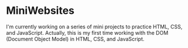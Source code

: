 # MiniWebsites

I'm currently working on a series of mini projects to practice HTML, CSS, and JavaScript. Actually, this is my first time working with the DOM (Document Object Model) in HTML, CSS, and JavaScript.
